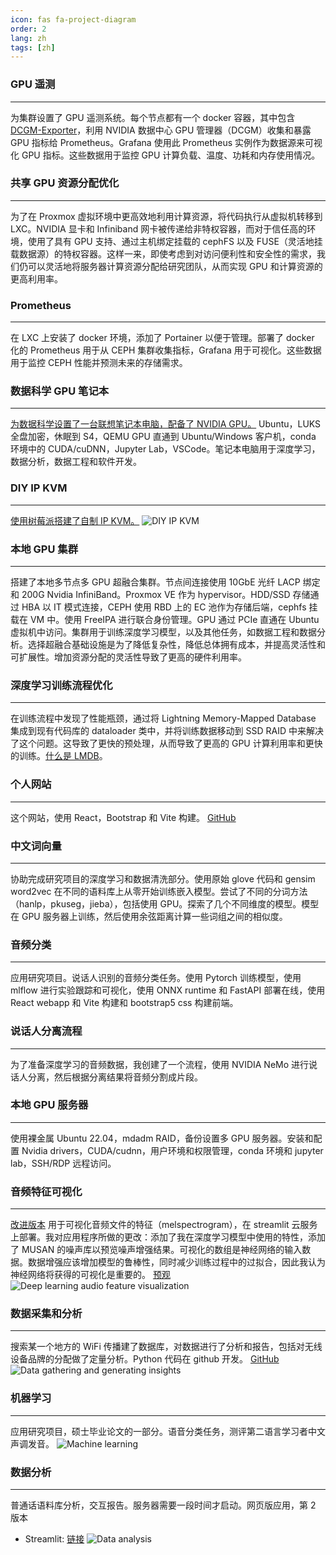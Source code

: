 ```yaml
---
icon: fas fa-project-diagram
order: 2
lang: zh
tags: [zh]
---
```


### GPU 遥测

---

为集群设置了 GPU 遥测系统。每个节点都有一个 docker 容器，其中包含 [DCGM-Exporter](https://github.com/NVIDIA/dcgm-exporter)，利用 NVIDIA 数据中心 GPU 管理器（DCGM）收集和暴露 GPU 指标给 Prometheus。Grafana 使用此 Prometheus 实例作为数据源来可视化 GPU 指标。这些数据用于监控 GPU 计算负载、温度、功耗和内存使用情况。

### 共享 GPU 资源分配优化

---

为了在 Proxmox 虚拟环境中更高效地利用计算资源，将代码执行从虚拟机转移到 LXC。NVIDIA 显卡和 Infiniband 网卡被传递给非特权容器，而对于信任高的环境，使用了具有 GPU 支持、通过主机绑定挂载的 cephFS 以及 FUSE（灵活地挂载数据源）的特权容器。这样一来，即使考虑到对访问便利性和安全性的需求，我们仍可以灵活地将服务器计算资源分配给研究团队，从而实现 GPU 和计算资源的更高利用率。

### Prometheus

---

在 LXC 上安装了 docker 环境，添加了 Portainer 以便于管理。部署了 docker 化的 Prometheus 用于从 CEPH 集群收集指标，Grafana 用于可视化。这些数据用于监控 CEPH 性能并预测未来的存储需求。

### 数据科学 GPU 笔记本

---

[为数据科学设置了一台联想笔记本电脑，配备了 NVIDIA GPU。](https://github.com/placebeyondtheclouds/lenovo-laptop-with-ubuntu-and-libvirt) Ubuntu，LUKS 全盘加密，休眠到 S4，QEMU GPU 直通到 Ubuntu/Windows 客户机，conda 环境中的 CUDA/cuDNN，Jupyter Lab，VSCode。笔记本电脑用于深度学习，数据分析，数据工程和软件开发。

### DIY IP KVM

---

[使用树莓派搭建了自制 IP KVM。](https://github.com/placebeyondtheclouds/pikvm-zero2w-eth)
![DIY IP KVM](/assets/images/untitled-19_150x200.jpg)

### 本地 GPU 集群

---

搭建了本地多节点多 GPU 超融合集群。节点间连接使用 10GbE 光纤 LACP 绑定和 200G Nvidia InfiniBand。Proxmox VE 作为 hypervisor。HDD/SSD 存储通过 HBA 以 IT 模式连接，CEPH 使用 RBD 上的 EC 池作为存储后端，cephfs 挂载在 VM 中。使用 FreeIPA 进行联合身份管理。GPU 通过 PCIe 直通在 Ubuntu 虚拟机中访问。集群用于训练深度学习模型，以及其他任务，如数据工程和数据分析。选择超融合基础设施是为了降低复杂性，降低总体拥有成本，并提高灵活性和可扩展性。增加资源分配的灵活性导致了更高的硬件利用率。

### 深度学习训练流程优化

---

在训练流程中发现了性能瓶颈，通过将 Lightning Memory-Mapped Database 集成到现有代码库的 dataloader 类中，并将训练数据移动到 SSD RAID 中来解决了这个问题。这导致了更快的预处理，从而导致了更高的 GPU 计算利用率和更快的训练。[什么是 LMDB](https://en.wikipedia.org/wiki/Lightning_Memory-Mapped_Database)。

### 个人网站

---

这个网站，使用 React，Bootstrap 和 Vite 构建。 [GitHub](https://github.com/placebeyondtheclouds/placebeyondtheclouds.github.io)

### 中文词向量

---

协助完成研究项目的深度学习和数据清洗部分。使用原始 glove 代码和 gensim word2vec 在不同的语料库上从零开始训练嵌入模型。尝试了不同的分词方法（hanlp，pkuseg，jieba），包括使用 GPU。探索了几个不同维度的模型。模型在 GPU 服务器上训练，然后使用余弦距离计算一些词组之间的相似度。

### 音频分类

---

应用研究项目。说话人识别的音频分类任务。使用 Pytorch 训练模型，使用 mlflow 进行实验跟踪和可视化，使用 ONNX runtime 和 FastAPI 部署在线，使用 React webapp 和 Vite 构建和 bootstrap5 css 构建前端。

### 说话人分离流程

---

为了准备深度学习的音频数据，我创建了一个流程，使用 NVIDIA NeMo 进行说话人分离，然后根据分离结果将音频分割成片段。

### 本地 GPU 服务器

---

使用裸金属 Ubuntu 22.04，mdadm RAID，备份设置多 GPU 服务器。安装和配置 Nvidia drivers，CUDA/cudnn，用户环境和权限管理，conda 环境和 jupyter lab，SSH/RDP 远程访问。

### 音频特征可视化

---

[改进版本](https://github.com/phrasenmaeher/audio-transformation-visualization/) 用于可视化音频文件的特征（melspectrogram），在 streamlit 云服务上部署。我对应用程序所做的更改：添加了我在深度学习模型中使用的特性，添加了 MUSAN 的噪声库以预览噪声增强结果。可视化的数组是神经网络的输入数据。数据增强应该增加模型的鲁棒性，同时减少训练过程中的过拟合，因此我认为神经网络将获得的可视化是重要的。
[预观](https://placebeyondtheclouds-vr-feature-viz-vr-feat-viz-yozs5w.streamlit.app/)
![Deep learning audio feature visualization](/assets/images/feature_viz.jpg)

### 数据采集和分析

---

搜索某一个地方的 WiFi 传播建了数据库，对数据进行了分析和报告，包括对无线设备品牌的分配做了定量分析。Python 代码在 github 开发。 [GitHub](https://github.com/placebeyondtheclouds/wifi_map/blob/main/wd.ipynb)
![Data gathering and generating insights](/assets/images/preview3.png)

### 机器学习

---

应用研究项目，硕士毕业论文的一部分。语音分类任务，测评第二语言学习者中文声调发音。
![Machine learning](/assets/images/preview1.gif)

### 数据分析

---

普通话语料库分析，交互报告。服务器需要一段时间才启动。网页版应用，第 2 版本

- Streamlit: [链接](https://share.streamlit.io/placebeyondtheclouds/tone-dataset/main/tone-dataset.py)
  ![Data analysis](/assets/images/preview2.gif)
